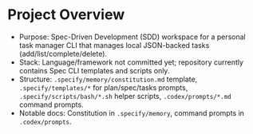 # Project Overview
- Purpose: Spec-Driven Development (SDD) workspace for a personal task manager CLI that manages local JSON-backed tasks (add/list/complete/delete).
- Stack: Language/framework not committed yet; repository currently contains Spec CLI templates and scripts only.
- Structure: `.specify/memory/constitution.md` template, `.specify/templates/*` for plan/spec/tasks prompts, `.specify/scripts/bash/*.sh` helper scripts, `.codex/prompts/*.md` command prompts.
- Notable docs: Constitution in `.specify/memory`, command prompts in `.codex/prompts`.